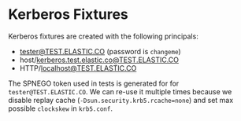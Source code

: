# Kerberos Fixtures

Kerberos fixtures are created with the following principals:

* tester@TEST.ELASTIC.CO (password is `changeme`)
* host/kerberos.test.elastic.co@TEST.ELASTIC.CO
* HTTP/localhost@TEST.ELASTIC.CO

The SPNEGO token used in tests is generated for for `tester@TEST.ELASTIC.CO`. We can re-use it multiple times because we
disable replay cache (`-Dsun.security.krb5.rcache=none`) and set max possible `clockskew` in `krb5.conf`.